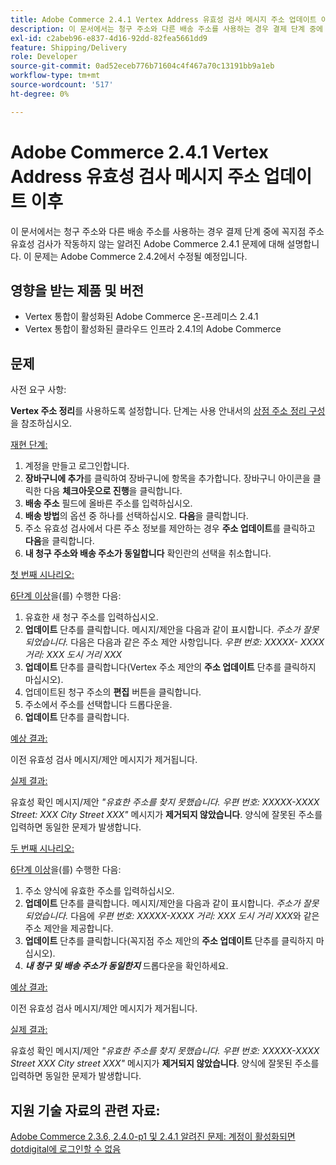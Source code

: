 ```yaml
---
title: Adobe Commerce 2.4.1 Vertex Address 유효성 검사 메시지 주소 업데이트 이후
description: 이 문서에서는 청구 주소와 다른 배송 주소를 사용하는 경우 결제 단계 중에 꼭지점 주소 유효성 검사가 작동하지 않는 알려진 Adobe Commerce 2.4.1 문제에 대해 설명합니다. 이 문제는 Adobe Commerce 2.4.2에서 수정될 예정입니다.
exl-id: c2abeb96-e837-4d16-92dd-82fea5661dd9
feature: Shipping/Delivery
role: Developer
source-git-commit: 0ad52eceb776b71604c4f467a70c13191bb9a1eb
workflow-type: tm+mt
source-wordcount: '517'
ht-degree: 0%

---
```


# Adobe Commerce 2.4.1 Vertex Address 유효성 검사 메시지 주소 업데이트 이후

이 문서에서는 청구 주소와 다른 배송 주소를 사용하는 경우 결제 단계 중에 꼭지점 주소 유효성 검사가 작동하지 않는 알려진 Adobe Commerce 2.4.1 문제에 대해 설명합니다. 이 문제는 Adobe Commerce 2.4.2에서 수정될 예정입니다.

## 영향을 받는 제품 및 버전

* Vertex 통합이 활성화된 Adobe Commerce 온-프레미스 2.4.1
* Vertex 통합이 활성화된 클라우드 인프라 2.4.1의 Adobe Commerce

## 문제

사전 요구 사항:

**Vertex 주소 정리**&#x200B;를 사용하도록 설정합니다. 단계는 사용 안내서의 [상점 주소 정리 구성](https://experienceleague.adobe.com/docs/commerce-knowledge-base/kb/troubleshooting/miscellaneous/vertex-address-cleansing-different-addresses-not-allowed.html?lang=ko)을 참조하십시오.

<u>재현 단계:</u>

1. 계정을 만들고 로그인합니다.
1. **장바구니에 추가**&#x200B;를 클릭하여 장바구니에 항목을 추가합니다. 장바구니 아이콘을 클릭한 다음 **체크아웃으로 진행**&#x200B;을 클릭합니다.
1. **배송 주소** 필드에 올바른 주소를 입력하십시오.
1. **배송 방법**&#x200B;의 옵션 중 하나를 선택하십시오. **다음**&#x200B;을 클릭합니다.
1. 주소 유효성 검사에서 다른 주소 정보를 제안하는 경우 **주소 업데이트**&#x200B;를 클릭하고 **다음**&#x200B;을 클릭합니다.
1. **내 청구 주소와 배송 주소가 동일합니다** 확인란의 선택을 취소합니다.

<u>첫 번째 시나리오:</u>

[6단계 이상](/help/troubleshooting/miscellaneous/magento-2-4-1-vertex-address-validation-message-post-address-update.md#first_sixth)을(를) 수행한 다음:

1. 유효한 새 청구 주소를 입력하십시오.
1. **업데이트** 단추를 클릭합니다. 메시지/제안을 다음과 같이 표시합니다. *주소가 잘못되었습니다.* 다음은 다음과 같은 주소 제안 사항입니다. *우편 번호: XXXXX- XXXX 거리: XXX 도시 거리 XXX*
1. **업데이트** 단추를 클릭합니다(Vertex 주소 제안의 **주소 업데이트** 단추를 클릭하지 마십시오).
1. 업데이트된 청구 주소의 **편집** 버튼을 클릭합니다.
1. 주소에서 주소를 선택합니다 드롭다운을.
1. **업데이트** 단추를 클릭합니다.

<u>예상 결과:</u>

이전 유효성 검사 메시지/제안 메시지가 제거됩니다.

<u>실제 결과:</u>

유효성 확인 메시지/제안 *&quot;유효한 주소를 찾지 못했습니다. 우편 번호: XXXXX-XXXX Street: XXX City Street XXX&quot;* 메시지가 **제거되지 않았습니다**. 양식에 잘못된 주소를 입력하면 동일한 문제가 발생합니다.

<u>두 번째 시나리오:</u>

[6단계 이상](/help/troubleshooting/miscellaneous/magento-2-4-1-vertex-address-validation-message-post-address-update.md#first_sixth)을(를) 수행한 다음:

1. 주소 양식에 유효한 주소를 입력하십시오.
1. **업데이트** 단추를 클릭합니다. 메시지/제안을 다음과 같이 표시합니다. *주소가 잘못되었습니다.* 다음에 *우편 번호: XXXXX-XXXX 거리: XXX 도시 거리 XXX*&#x200B;와 같은 주소 제안을 제공합니다.
1. **업데이트** 단추를 클릭합니다(꼭지점 주소 제안의 **주소 업데이트** 단추를 클릭하지 마십시오).
1. ***내 청구 및 배송 주소가 동일한지*** 드롭다운을 확인하세요.

<u>예상 결과:</u>

이전 유효성 검사 메시지/제안 메시지가 제거됩니다.

<u>실제 결과:</u>

유효성 확인 메시지/제안 *&quot;유효한 주소를 찾지 못했습니다. 우편 번호: XXXXX-XXXX Street XXX City street XXX&quot;* 메시지가 **제거되지 않았습니다**. 양식에 잘못된 주소를 입력하면 동일한 문제가 발생합니다.

## 지원 기술 자료의 관련 자료:

[Adobe Commerce 2.3.6, 2.4.0-p1 및 2.4.1 알려진 문제: 계정이 활성화되면 dotdigital에 로그인할 수 없음](/help/troubleshooting/miscellaneous/magento-2-3-6-2-4-0-p1-2-4-1-known-issue-dotdigital-login.md)
